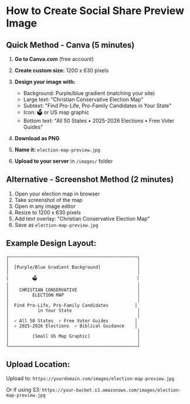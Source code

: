 # How to Create Social Share Preview Image

## Quick Method - Canva (5 minutes)

1. **Go to Canva.com** (free account)
2. **Create custom size:** 1200 x 630 pixels
3. **Design your image with:**
   - Background: Purple/blue gradient (matching your site)
   - Large text: "Christian Conservative Election Map"
   - Subtext: "Find Pro-Life, Pro-Family Candidates in Your State"
   - Icon: 🗳️ or US map graphic
   - Bottom text: "All 50 States • 2025-2026 Elections • Free Voter Guides"

4. **Download as PNG**
5. **Name it:** `election-map-preview.jpg`
6. **Upload to your server** in `/images/` folder

## Alternative - Screenshot Method (2 minutes)

1. Open your election map in browser
2. Take screenshot of the map
3. Open in any image editor
4. Resize to 1200 x 630 pixels
5. Add text overlay: "Christian Conservative Election Map"
6. Save as `election-map-preview.jpg`

## Example Design Layout:

```
┌─────────────────────────────────────────────────┐
│                                                 │
│  [Purple/Blue Gradient Background]              │
│                                                 │
│         🗳️                                      │
│                                                 │
│    CHRISTIAN CONSERVATIVE                       │
│         ELECTION MAP                            │
│                                                 │
│  Find Pro-Life, Pro-Family Candidates          │
│           in Your State                         │
│                                                 │
│  ✓ All 50 States  ✓ Free Voter Guides          │
│  ✓ 2025-2026 Elections  ✓ Biblical Guidance    │
│                                                 │
│         [Small US Map Graphic]                  │
│                                                 │
└─────────────────────────────────────────────────┘
```

## Upload Location:

Upload to: `https://yourdomain.com/images/election-map-preview.jpg`

Or if using S3: `https://your-bucket.s3.amazonaws.com/images/election-map-preview.jpg`
